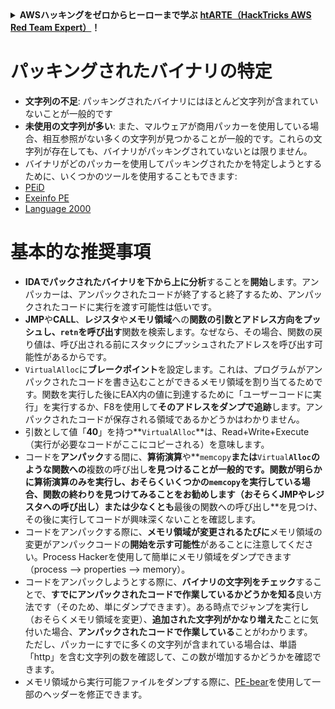 <details>

<summary><strong>AWSハッキングをゼロからヒーローまで学ぶ</strong> <a href="https://training.hacktricks.xyz/courses/arte"><strong>htARTE（HackTricks AWS Red Team Expert）</strong></a><strong>！</strong></summary>

HackTricksをサポートする他の方法：

* **HackTricksで企業を宣伝したい**または**HackTricksをPDFでダウンロードしたい場合**は、[**SUBSCRIPTION PLANS**](https://github.com/sponsors/carlospolop)をチェックしてください！
* [**公式PEASS＆HackTricksグッズ**](https://peass.creator-spring.com)を入手する
* 独占的な[**NFT**](https://opensea.io/collection/the-peass-family)のコレクションである[**The PEASS Family**](https://opensea.io/collection/the-peass-family)を発見する
* **💬 [Discordグループ](https://discord.gg/hRep4RUj7f)**に参加するか、[**telegramグループ**](https://t.me/peass)に参加するか、**Twitter** 🐦で**フォロー**する [**@carlospolopm**](https://twitter.com/hacktricks_live)**。**
* **ハッキングテクニックを共有するために** [**HackTricks**](https://github.com/carlospolop/hacktricks)と[**HackTricks Cloud**](https://github.com/carlospolop/hacktricks-cloud)のGitHubリポジトリにPRを提出する

</details>


# パッキングされたバイナリの特定

* **文字列の不足**: パッキングされたバイナリにはほとんど文字列が含まれていないことが一般的です
* **未使用の文字列が多い**: また、マルウェアが商用パッカーを使用している場合、相互参照がない多くの文字列が見つかることが一般的です。これらの文字列が存在しても、バイナリがパッキングされていないとは限りません。
* バイナリがどのパッカーを使用してパッキングされたかを特定しようとするために、いくつかのツールを使用することもできます:
* [PEiD](http://www.softpedia.com/get/Programming/Packers-Crypters-Protectors/PEiD-updated.shtml)
* [Exeinfo PE](http://www.softpedia.com/get/Programming/Packers-Crypters-Protectors/ExEinfo-PE.shtml)
* [Language 2000](http://farrokhi.net/language/)

# 基本的な推奨事項

* **IDAでパックされたバイナリを下から上に分析**することを**開始**します。アンパッカーは、アンパックされたコードが終了すると終了するため、アンパックされたコードに実行を渡す可能性は低いです。
* **JMP**や**CALL**、**レジスタ**や**メモリ領域**への**関数の引数とアドレス方向をプッシュし、`retn`を呼び出す**関数を検索します。なぜなら、その場合、関数の戻り値は、呼び出される前にスタックにプッシュされたアドレスを呼び出す可能性があるからです。
* `VirtualAlloc`に**ブレークポイント**を設定します。これは、プログラムがアンパックされたコードを書き込むことができるメモリ領域を割り当てるためです。関数を実行した後にEAX内の値に到達するために「ユーザーコードに実行」を実行するか、F8を使用して**そのアドレスをダンプで追跡**します。アンパックされたコードが保存される領域であるかどうかはわかりません。
* 引数として値「**40**」を持つ**`VirtualAlloc`**は、Read+Write+Execute（実行が必要なコードがここにコピーされる）を意味します。
* コードを**アンパック**する間に、**算術演算**や**`memcopy`**または**`Virtual`**`Alloc`のような関数への**複数の呼び出し**を見つけることが一般的です。関数が明らかに算術演算のみを実行し、おそらくいくつかの`memcopy`を実行している場合、関数の終わりを見つけてみることをお勧めします（おそらくJMPやレジスタへの呼び出し）**または**少なくとも**最後の関数への呼び出し**を見つけ、その後に実行してコードが興味深くないことを確認します。
* コードをアンパックする際に、**メモリ領域が変更されるたびに**メモリ領域の変更がアンパックコードの**開始を示す可能性**があることに注意してください。Process Hackerを使用して簡単にメモリ領域をダンプできます（process --> properties --> memory）。
* コードをアンパックしようとする際に、**バイナリの文字列をチェック**することで、**すでにアンパックされたコードで作業しているかどうかを知る**良い方法です（そのため、単にダンプできます）。ある時点でジャンプを実行し（おそらくメモリ領域を変更）、**追加された文字列がかなり増えた**ことに気付いた場合、**アンパックされたコードで作業している**ことがわかります。\
ただし、パッカーにすでに多くの文字列が含まれている場合は、単語「http」を含む文字列の数を確認して、この数が増加するかどうかを確認できます。
* メモリ領域から実行可能ファイルをダンプする際に、[PE-bear](https://github.com/hasherezade/pe-bear-releases/releases)を使用して一部のヘッダーを修正できます。

</details>

